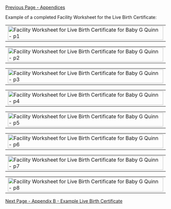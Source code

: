 [Previous Page - Appendices](appendices.html)

Example of a completed Facility Worksheet for the Live Birth Certificate:
<table><tr><td><img src="facility-worksheet-live-birth-jada-quinn-fhir-sample-data_Page_1.png" alt="Facility Worksheet for Live Birth Certificate for Baby G Quinn - p1" width="100%" /></td></tr></table>
<table><tr><td><img src="facility-worksheet-live-birth-jada-quinn-fhir-sample-data_Page_2.png" alt="Facility Worksheet for Live Birth Certificate for Baby G Quinn - p2" width="100%" /></td></tr></table>
<table><tr><td><img src="facility-worksheet-live-birth-jada-quinn-fhir-sample-data_Page_3.png" alt="Facility Worksheet for Live Birth Certificate for Baby G Quinn - p3" width="100%" /></td></tr></table>
<table><tr><td><img src="facility-worksheet-live-birth-jada-quinn-fhir-sample-data_Page_4.png" alt="Facility Worksheet for Live Birth Certificate for Baby G Quinn - p4" width="100%" /></td></tr></table>
<table><tr><td><img src="facility-worksheet-live-birth-jada-quinn-fhir-sample-data_Page_5.png" alt="Facility Worksheet for Live Birth Certificate for Baby G Quinn - p5" width="100%" /></td></tr></table>
<table><tr><td><img src="facility-worksheet-live-birth-jada-quinn-fhir-sample-data_Page_6.png" alt="Facility Worksheet for Live Birth Certificate for Baby G Quinn - p6" width="100%" /></td></tr></table>
<table><tr><td><img src="facility-worksheet-live-birth-jada-quinn-fhir-sample-data_Page_7.png" alt="Facility Worksheet for Live Birth Certificate for Baby G Quinn - p7" width="100%" /></td></tr></table>
<table><tr><td><img src="facility-worksheet-live-birth-jada-quinn-fhir-sample-data_Page_8.png" alt="Facility Worksheet for Live Birth Certificate for Baby G Quinn - p8" width="100%" /></td></tr></table>


[Next Page - Appendix B - Example Live Birth Certificate](appendix_b_-_example_live_birth_certificate.html)